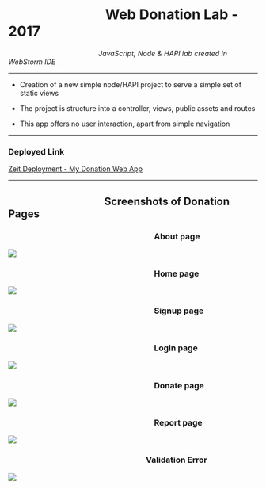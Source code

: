 &emsp;&emsp;&emsp;&emsp;&emsp;&emsp;&emsp;Web Donation Lab - 2017
  ==========================     

_&emsp;&emsp;&emsp;&emsp;&emsp;&emsp;&emsp;&emsp;&emsp;&emsp;&emsp;&emsp;&emsp;JavaScript, Node & HAPI lab created in WebStorm IDE_
***

  - Creation of a new simple node/HAPI project to serve a simple set of static views 

  - The project is structure into a controller, views, public assets and routes

  - This app offers no user interaction, apart from simple navigation
  
  ***
  
  ### Deployed Link
  
  <a href="https://donation-web-oxjkfqmbyx.now.sh/">Zeit Deployment - My Donation Web App</a>
***

 ## &emsp;&emsp;&emsp;&emsp;&emsp;&emsp;&emsp;&emsp;&emsp; Screenshots of Donation Pages
### &emsp;&emsp;&emsp;&emsp;&emsp;&emsp;&emsp;&emsp;&emsp;&emsp;&emsp;&emsp;&emsp;&emsp;&emsp;&emsp;&emsp;&emsp;About page
<img src="http://res.cloudinary.com/cloud101/image/upload/c_scale,h_500,w_1000/v1506355813/about_nerkqu.png"/>

### &emsp;&emsp;&emsp;&emsp;&emsp;&emsp;&emsp;&emsp;&emsp;&emsp;&emsp;&emsp;&emsp;&emsp;&emsp;&emsp;&emsp;&emsp;Home page
<img src="http://res.cloudinary.com/cloud101/image/upload/c_scale,h_500,w_1000/v1506355813/homepage_expqhk.png"/>

### &emsp;&emsp;&emsp;&emsp;&emsp;&emsp;&emsp;&emsp;&emsp;&emsp;&emsp;&emsp;&emsp;&emsp;&emsp;&emsp;&emsp;&emsp;Signup page
<img src="http://res.cloudinary.com/cloud101/image/upload/c_scale,h_500,w_1000/v1506355815/signup_cmy7ec.png"/>

### &emsp;&emsp;&emsp;&emsp;&emsp;&emsp;&emsp;&emsp;&emsp;&emsp;&emsp;&emsp;&emsp;&emsp;&emsp;&emsp;&emsp;&emsp;Login page
<img src="http://res.cloudinary.com/cloud101/image/upload/c_scale,h_500,w_1000/v1506355813/login_zcaie8.png"/>

### &emsp;&emsp;&emsp;&emsp;&emsp;&emsp;&emsp;&emsp;&emsp;&emsp;&emsp;&emsp;&emsp;&emsp;&emsp;&emsp;&emsp;&emsp;Donate page
<img src="http://res.cloudinary.com/cloud101/image/upload/c_scale,h_500,w_1000/v1507636258/donate_ujpn2n.png"/>

### &emsp;&emsp;&emsp;&emsp;&emsp;&emsp;&emsp;&emsp;&emsp;&emsp;&emsp;&emsp;&emsp;&emsp;&emsp;&emsp;&emsp;&emsp;Report page
<img src="http://res.cloudinary.com/cloud101/image/upload/c_scale,h_500,w_1000/v1507636258/report_t00prp.png"/>

### &emsp;&emsp;&emsp;&emsp;&emsp;&emsp;&emsp;&emsp;&emsp;&emsp;&emsp;&emsp;&emsp;&emsp;&emsp;&emsp;&emsp;Validation Error
<img src="http://res.cloudinary.com/cloud101/image/upload/c_scale,h_500,w_1000/v1507636258/error_kz23cb.png"/>

